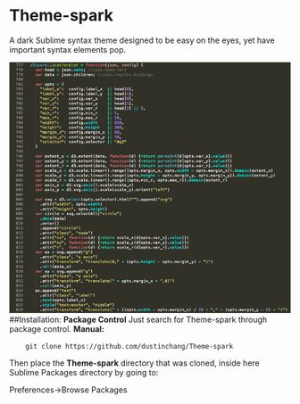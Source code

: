 # Theme-spark
A dark Sublime syntax theme designed to be easy on the eyes, yet have important syntax elements pop.

![screenshot](https://raw.githubusercontent.com/Dustin-Lee/Theme-spark/master/screenshot.png)
##Installation:
**Package Control**
Just search for Theme-spark through package control.
**Manual:**
```
	git clone https://github.com/dustinchang/Theme-spark
```
Then place the **Theme-spark** directory that was cloned, inside here Sublime Packages directory by going to:

Preferences->Browse Packages
